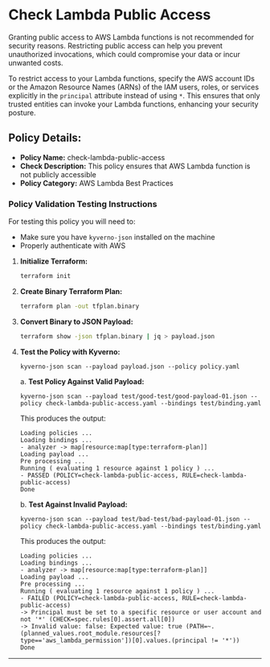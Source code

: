 # Check Lambda Public Access

Granting public access to AWS Lambda functions is not recommended for security reasons. Restricting public access can help you prevent unauthorized invocations, which could compromise your data or incur unwanted costs.

To restrict access to your Lambda functions, specify the AWS account IDs or the Amazon Resource Names (ARNs) of the IAM users, roles, or services explicitly in the `principal` attribute instead of using `*`. This ensures that only trusted entities can invoke your Lambda functions, enhancing your security posture.

## Policy Details:

- **Policy Name:** check-lambda-public-access
- **Check Description:** This policy ensures that AWS Lambda function is not publicly accessible
- **Policy Category:** AWS Lambda Best Practices

### Policy Validation Testing Instructions

For testing this policy you will need to:
- Make sure you have `kyverno-json` installed on the machine 
- Properly authenticate with AWS

1. **Initialize Terraform:**
    ```bash
    terraform init
    ```

2. **Create Binary Terraform Plan:**
    ```bash
    terraform plan -out tfplan.binary
    ```

3. **Convert Binary to JSON Payload:**
    ```bash
    terraform show -json tfplan.binary | jq > payload.json
    ```

4. **Test the Policy with Kyverno:**
    ```
    kyverno-json scan --payload payload.json --policy policy.yaml
    ```

    a. **Test Policy Against Valid Payload:**
    ```
    kyverno-json scan --payload test/good-test/good-payload-01.json --policy check-lambda-public-access.yaml --bindings test/binding.yaml
    ```

    This produces the output:
    ```
    Loading policies ...
    Loading bindings ...
    - analyzer -> map[resource:map[type:terraform-plan]]
    Loading payload ...
    Pre processing ...
    Running ( evaluating 1 resource against 1 policy ) ...
    - PASSED (POLICY=check-lambda-public-access, RULE=check-lambda-public-access)
    Done
    ```

    b. **Test Against Invalid Payload:**
    ```
    kyverno-json scan --payload test/bad-test/bad-payload-01.json --policy check-lambda-public-access.yaml --bindings test/binding.yaml
    ```

    This produces the output:
    ```
    Loading policies ...
    Loading bindings ...
    - analyzer -> map[resource:map[type:terraform-plan]]
    Loading payload ...
    Pre processing ...
    Running ( evaluating 1 resource against 1 policy ) ...
    - FAILED (POLICY=check-lambda-public-access, RULE=check-lambda-public-access)
    -> Principal must be set to a specific resource or user account and not '*' (CHECK=spec.rules[0].assert.all[0])
    -> Invalid value: false: Expected value: true (PATH=~.(planned_values.root_module.resources[?type=='aws_lambda_permission'])[0].values.(principal != '*'))
    Done
    ```

---